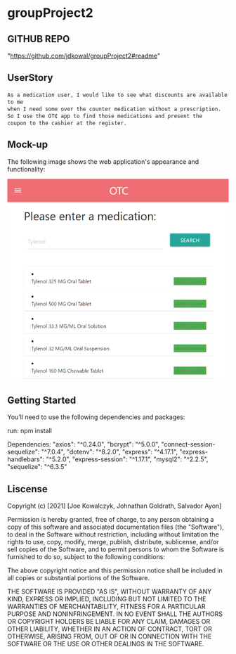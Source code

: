 # groupProject2

## GITHUB REPO
"https://github.com/jdkowal/groupProject2#readme"

## UserStory

```
As a medication user, I would like to see what discounts are available to me 
when I need some over the counter medication without a prescription. 
So I use the OT₵ app to find those medications and present the 
coupon to the cashier at the register.
```

## Mock-up

The following image shows the web application's appearance and functionality: 

![The OT¢ app includes a search option, a drop down menu with quick links and a coupon qr-code generator.](./Assets/otc-homepage.png)

## Getting Started

You’ll need to use the following dependencies and packages:

  run: npm install

  Dependencies:
    "axios": "^0.24.0",
    "bcrypt": "^5.0.0",
    "connect-session-sequelize": "^7.0.4",
    "dotenv": "^8.2.0",
    "express": "^4.17.1",
    "express-handlebars": "^5.2.0",
    "express-session": "^1.17.1",
    "mysql2": "^2.2.5",
    "sequelize": "^6.3.5"


## Liscense

Copyright (c) [2021] [Joe Kowalczyk, Johnathan Goldrath, Salvador Ayon]

Permission is hereby granted, free of charge, to any person obtaining a copy
of this software and associated documentation files (the "Software"), to deal
in the Software without restriction, including without limitation the rights
to use, copy, modify, merge, publish, distribute, sublicense, and/or sell
copies of the Software, and to permit persons to whom the Software is
furnished to do so, subject to the following conditions:

The above copyright notice and this permission notice shall be included in all
copies or substantial portions of the Software.

THE SOFTWARE IS PROVIDED "AS IS", WITHOUT WARRANTY OF ANY KIND, EXPRESS OR
IMPLIED, INCLUDING BUT NOT LIMITED TO THE WARRANTIES OF MERCHANTABILITY,
FITNESS FOR A PARTICULAR PURPOSE AND NONINFRINGEMENT. IN NO EVENT SHALL THE
AUTHORS OR COPYRIGHT HOLDERS BE LIABLE FOR ANY CLAIM, DAMAGES OR OTHER
LIABILITY, WHETHER IN AN ACTION OF CONTRACT, TORT OR OTHERWISE, ARISING FROM,
OUT OF OR IN CONNECTION WITH THE SOFTWARE OR THE USE OR OTHER DEALINGS IN THE
SOFTWARE.